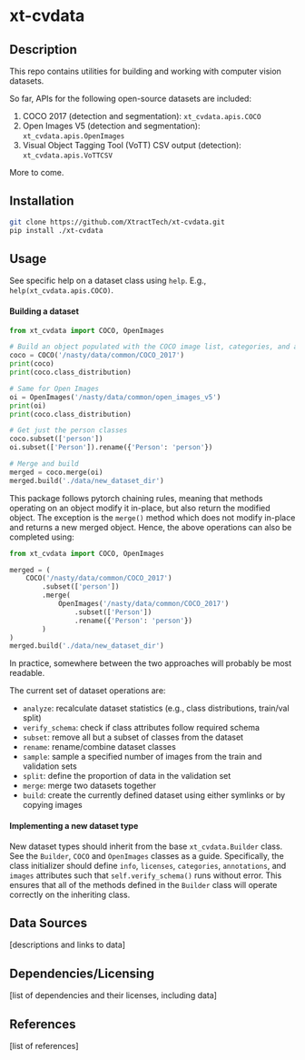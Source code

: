 # xt-cvdata
  
## Description

This repo contains utilities for building and working with computer vision datasets.

So far, APIs for the following open-source datasets are included:
1. COCO 2017 (detection and segmentation): `xt_cvdata.apis.COCO`
1. Open Images V5 (detection and segmentation): `xt_cvdata.apis.OpenImages`
1. Visual Object Tagging Tool (VoTT) CSV output (detection): `xt_cvdata.apis.VoTTCSV`

More to come.

## Installation

```bash
git clone https://github.com/XtractTech/xt-cvdata.git
pip install ./xt-cvdata
```

## Usage

See specific help on a dataset class using `help`. E.g., `help(xt_cvdata.apis.COCO)`.

#### Building a dataset

```python
from xt_cvdata import COCO, OpenImages

# Build an object populated with the COCO image list, categories, and annotations
coco = COCO('/nasty/data/common/COCO_2017')
print(coco)
print(coco.class_distribution)

# Same for Open Images
oi = OpenImages('/nasty/data/common/open_images_v5')
print(oi)
print(coco.class_distribution)

# Get just the person classes
coco.subset(['person'])
oi.subset(['Person']).rename({'Person': 'person'})

# Merge and build
merged = coco.merge(oi)
merged.build('./data/new_dataset_dir')
```

This package follows pytorch chaining rules, meaning that methods operating on an object modify it in-place, but also return the modified object. The exception is the `merge()` method which does not modify in-place and returns a new merged object. Hence, the above operations can also be completed using:

```python
from xt_cvdata import COCO, OpenImages

merged = (
    COCO('/nasty/data/common/COCO_2017')
        .subset(['person'])
        .merge(
            OpenImages('/nasty/data/common/COCO_2017')
                .subset(['Person'])
                .rename({'Person': 'person'})
        )
)
merged.build('./data/new_dataset_dir')
```

In practice, somewhere between the two approaches will probably be most readable.

The current set of dataset operations are:
* `analyze`: recalculate dataset statistics (e.g., class distributions, train/val split)
* `verify_schema`: check if class attributes follow required schema
* `subset`: remove all but a subset of classes from the dataset
* `rename`: rename/combine dataset classes
* `sample`: sample a specified number of images from the train and validation sets
* `split`: define the proportion of data in the validation set
* `merge`: merge two datasets together
* `build`: create the currently defined dataset using either symlinks or by copying images

#### Implementing a new dataset type

New dataset types should inherit from the base `xt_cvdata.Builder` class. See the `Builder`, `COCO` and `OpenImages` classes as a guide. Specifically, the class initializer should define `info`, `licenses`, `categories`, `annotations`, and `images` attributes such that `self.verify_schema()` runs without error. This ensures that all of the methods defined in the `Builder` class will operate correctly on the inheriting class.
  
## Data Sources

[descriptions and links to data]
  
## Dependencies/Licensing

[list of dependencies and their licenses, including data]

## References

[list of references]

